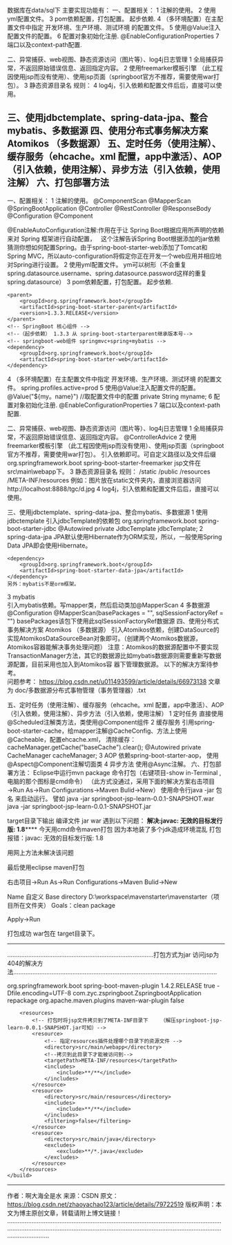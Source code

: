 数据库在data/sql下
主要实现功能有：
一、配置相关：
 1 注解的使用。 
 2 使用yml配置文件。
 3 pom依赖配置，打包配置。   起步依赖.
 4 （多环境配置）在主配置文件中指定 开发环境、生产环境、测试环境 的配置文件。
 5 使用@Value注入配置文件的配置。 
 6 配置对象初始化注册. @EnableConfigurationProperties
 7 端口以及context-path配置.   

二、异常捕获、web视图、静态资源访问（图片等）、log4j日志管理
 1 全局捕获异常，不返回原始错误信息、返回指定内容。
 2 使用freemarker模板引擎 （此工程因使用jsp而没有使用）、使用jsp页面（springboot官方不推荐，需要使用war打包）。
 3 静态资源目录名 规则：
 4 log4j，引入依赖和配置文件后后，直接可以使用。  

三、使用jdbctemplate、spring-data-jpa、整合mybatis、多数据源
四、使用分布式事务解决方案  Atomikos （多数据源） 
五、定时任务（使用注解）、缓存服务（ehcache。xml 配置，app中激活）、AOP（引入依赖，使用注解）、异步方法（引入依赖，使用注解）
六、打包部署方法
---------------------------------------------------------------------------------------------  

一、配置相关：
 1 注解的使用。 
  @ComponentScan @MapperScan @SpringBootApplication 
  @Controller @RestController @ResponseBody 
  @Configuration @Component
  
  @EnableAutoConfiguration注解:作用在于让 Spring Boot根据应用所声明的依赖来对 Spring 框架进行自动配置，
  这个注解告诉Spring Boot根据添加的jar依赖猜测你想如何配置Spring。由于spring-boot-starter-web添加了Tomcat和Spring MVC，所以auto-configuration将假定你正在开发一个web应用并相应地对Spring进行设置。
 2 使用yml配置文件。
  ym可以树形（不会重复spring.datasource.username、spring.datasource.password这样的重复spring.datasource）
 3 pom依赖配置，打包配置。   起步依赖.
   <!-- 引入SpringBoot父类依赖  -->
	<parent>
		<groupId>org.springframework.boot</groupId>
		<artifactId>spring-boot-starter-parent</artifactId>
		<version>1.3.3.RELEASE</version>
	</parent>
	<!-- SpringBoot 核心组件 -->
	<!--（起步依赖） 1.3.3 从 spring-boot-starterparent继承版本号-->
	<!-- springboot-web组件 springmvc+spring+mybatis -->
	<dependency>
		<groupId>org.springframework.boot</groupId>
		<artifactId>spring-boot-starter-web</artifactId>
	</dependency>
 4 （多环境配置）在主配置文件中指定 开发环境、生产环境、测试环境 的配置文件。
  spring.profiles.active=prod
 5 使用@Value注入配置文件的配置。 
  @Value("${my。name}")	//取配置文件中的配置
  private String myname;
 6 配置对象初始化注册. @EnableConfigurationProperties
 7 端口以及context-path配置.   

二、异常捕获、web视图、静态资源访问（图片等）、log4j日志管理
 1 全局捕获异常，不返回原始错误信息、返回指定内容。
  @ControllerAdvice
 2 使用freemarker模板引擎 （此工程因使用jsp而没有使用）、使用jsp页面（springboot官方不推荐，需要使用war打包）。
          引入依赖即可。可自定义路径以及文件后缀<!-- 引入freeMarker的依赖包. -->
		<dependency>
			<groupId>org.springframework.boot</groupId>
			<artifactId>spring-boot-starter-freemarker</artifactId>
		</dependency>
   jsp文件在 src\main\webapp下。
 3 静态资源目录名 规则：
	/static
	/public
	/resources	
	/META-INF/resources 
        例如：图片放在static文件夹内，直接浏览器访问  http://localhost:8888/tgc/d.jpg
 4 log4j，引入依赖和配置文件后后，直接可以使用。  

三、使用jdbctemplate、spring-data-jpa、整合mybatis、多数据源
 1 使用jdbctemplate 
         引入jdbcTemplate的依赖包
         <dependency>
			<groupId>org.springframework.boot</groupId>
			<artifactId>spring-boot-starter-jdbc</artifactId>
		</dependency>
   @Autowired
   private JdbcTemplate jdbcTemplate;
 2 spring-data-jpa
 	JPA默认使用Hibernate作为ORM实现，所以，一般使用Spring Data JPA即会使用Hibernate。
   <!--spring-boot-starter-data-jpa 包含spring-data-jpa、spring-orm 和 Hibernate 来支持 JPA-->
	<dependency>
	    <groupId>org.springframework.boot</groupId>
	    <artifactId>spring-boot-starter-data-jpa</artifactId>
	</dependency>  
	另外：mybatis不是orm框架。
 3 mybatis	
         引入mybatis依赖。写mapper类，然后启动类加@MapperScan 
 4 多数据源 
 	@Configuration 
 	@MapperScan(basePackages = "", sqlSessionFactoryRef = "")
 	basePackages该包下使用此sqlSessionFactoryRef数据源
四、使用分布式事务解决方案  Atomikos （多数据源） 
       引入Atomikos依赖，创建DataSource的实现AtomikosDataSourceBean对象即可。（创建两个Atomikos数据源，Atomikos容器能解决事务处理问题）
       注意：Atomikos的数据源配置中不要实现 TransactionManager方法，其它的数据源比如mybatis数据源则需要重新写数据源配置，目前采用也加入到Atomikos容
       器下管理数据源。
     以下的解决方案待参考。    
       问题参考： https://blog.csdn.net/u011493599/article/details/66973138
       文章为 doc/多数据源分布式事物管理（事务管理器）.txt    
           
五、定时任务（使用注解）、缓存服务（ehcache。xml 配置，app中激活）、AOP（引入依赖，使用注解）、异步方法（引入依赖，使用注解）
  1 定时任务  直接使用@Scheduled注解类方法，类使用@Component组件
  2 缓存服务 
             引用spring-boot-starter-cache，给mapper注解@CacheConfig、方法上使用@Cacheable，配置ehcache.xml，
             清除缓存：cacheManager.getCache("baseCache").clear(); 
     @Autowired
	 private CacheManager cacheManager;
  3 AOP 
           依赖spring-boot-starter-aop，   使用@Aspect@Component注解切面类
  4 异步方法 使用@Async注解。 
六、打包部署方法：
Eclipse中运行mvn package 命令打包（右键项目-show in-Terminal ,电脑的那个图标是cmd命令）  （此方式没通过，采用下面的解决方案右击项目→Run As→Run Configurations→Maven Bulid→New）
使用命令行java -jar 包名 来启动运行。
譬如 java -jar springboot-jsp-learn-0.0.1-SNAPSHOT.war 
java -jar springboot-jsp-learn-0.0.1-SNAPSHOT.jar

target目录下输出 编译文件 jar war
遇到以下问题：
**************************解决:javac: 无效的目标发行版: 1.8******************************
今天用cmd命令maven打包 
因为本地装了多个jdk造成环境混乱 打包报错：javac: 无效的目标发行版: 1.8

用网上方法未解决该问题

最后使用eclipse maven打包

右击项目→Run As→Run Configurations→Maven Bulid→New

Name 自定义 
Base directory D:\workspace\mavenstarter\mavenstarter（项目所在文件夹） 
Goals：clean package

Apply→Run

打包成功 war包在 target目录下。
*********************************************************************************


…………………………………………………………………………打包方式为jar 访问jsp为404的解决方法………………………………………………………………………………………………………

<build>
        <plugins>
            <plugin>
                <groupId>org.springframework.boot</groupId>
                <artifactId>spring-boot-maven-plugin</artifactId>
                <!--目前只能使用1.4.2版本，使用其他版本jsp无法显示-->
                <version>1.4.2.RELEASE</version>
                <configuration>
                    <fork>true</fork>
                    <!-- spring-boot:run 中文乱码解决 -->
                    <jvmArguments>-Dfile.encoding=UTF-8</jvmArguments>
                    <mainClass>com.zyc.zspringboot.ZspringbootApplication</mainClass>
                </configuration>
                <executions>
                    <execution>
                        <goals>
                            <goal>repackage</goal>
                        </goals>
                    </execution>
                </executions>
            </plugin>
            <plugin>
                <groupId>org.apache.maven.plugins</groupId>
                <artifactId>maven-war-plugin</artifactId>
                <configuration>
                    <failOnMissingWebXml>false</failOnMissingWebXml>
                </configuration>
            </plugin>
        </plugins>
 
        <resources>
            <!-- 打包时将jsp文件拷贝到了META-INF目录下    （解压springboot-jsp-learn-0.0.1-SNAPSHOT.jar可知）-->
            <resource>
                <!-- 指定resources插件处理哪个目录下的资源文件 -->
                <directory>src/main/webapp</directory>
                <!--拷贝到此目录下才能被访问到-->
                <targetPath>META-INF/resources</targetPath>
                <includes>
                    <include>**/**</include>
                </includes>
            </resource>
            <resource>
                <directory>src/main/resources</directory>
                <includes>
                    <include>**/**</include>
                </includes>
                <filtering>false</filtering>
            </resource>
            <resource>
                <directory>src/main/java</directory>
                <excludes>
                    <exclude>**/*.java</exclude>
                </excludes>
            </resource>
        </resources>
    </build>
--------------------- 
作者：啊大海全是水 
来源：CSDN 
原文：https://blog.csdn.net/zhaoyachao123/article/details/79722519 
版权声明：本文为博主原创文章，转载请附上博文链接！
………………………………………………………………………………………………………………………………………………………………………………………………………………………………………………



